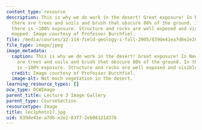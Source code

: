 ```yaml
---
content_type: resource
description: This is why we do work in the desert! Great exposure! In New England
  there are trees and soils and brush that obscure 80% of the ground. In the desert
  there is ~100% exposure. Structure and rocks are well exposed and visible to be
  mapped. Image courtesy of Professor Burchfiel.
file: /media/courses/12-114-field-geology-i-fall-2005/839de41ea7d6e2e283772eb08121d378_lec1photo17.jpg
file_type: image/jpeg
image_metadata:
  caption: This is why we do work in the desert! Great exposure! In New England there
    are trees and soils and brush that obscure 80% of the ground. In the desert there
    is ~100% exposure. Structure and rocks are well exposed and visible to be mapped.
  credit: Image courtesy of Professor Burchfiel.
  image-alt: Not much vegetation in the desert.
learning_resource_types: []
ocw_type: OCWImage
parent_title: Lecture 3 Image Gallery
parent_type: CourseSection
resourcetype: Image
title: lec1photo17.jpg
uid: 839de41e-a7d6-e2e2-8377-2eb08121d378
---
```


